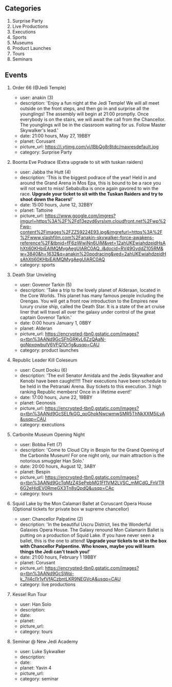## Categories
1. Surprise Party
2. Live Productions
3. Executions
4. Sports
5. Museums
6. Product Launches
7. Tours
8. Seminars

## Events
1. Order 66 (@Jedi Temple)
    * user: anakin (3)
    * description: 'Enjoy a fun night at the Jedi Temple! We will all meet outside on the front steps, and then go in and surprise all the younglings! The assembly will begin at 21:00 promptly. Once everybody is on the stairs, we will await the call from the Chancellor. The younglings will be in the classroom waiting for us. Follow Master Skywalker's lead.'
    * date: 21:00 hours, May 27, 19BBY
    * planet: Corusant
    * picture_url: https://i.ytimg.com/vi/lBbQg8r8tdc/maxresdefault.jpg
    * category: Surprise Party

2.  Boonta Eve Podrace (Extra upgrade to sit with tuskan raiders)
    * user: Jabba the Hutt (4)
    * description: 'This is the biggest podrace of the year! Held in and around the Grand Arena in Mos Epa, this is bound to be a race you will not want to miss! Sebabulba is once again gavored to win the race. **Upgrade your ticket to sit with the Tuskan Raiders and try to shoot down the Racers!**'
    * date: 15:00 hours, June 12, 32BBY
    * planet: Tattoine
    * picture_url: https://www.google.com/imgres?imgurl=https%3A%2F%2Fd13ezvd6yrslxm.cloudfront.net%2Fwp%2Fwp-content%2Fimages%2FZZ59224E93.jpg&imgrefurl=https%3A%2F%2Fwww.slashfilm.com%2Fanakin-skywalker-force-awakens-reference%2F&tbnid=fF6ziWwiNn6UiM&vet=12ahUKEwiahdzeidHsAhXti60KHbiEAlMQMygAegUIARC0AQ..i&docid=RV49GyddZ105RM&w=3840&h=1632&q=anakin%20podracing&ved=2ahUKEwiahdzeidHsAhXti60KHbiEAlMQMygAegUIARC0AQ
    * category: sports

3. Death Star Unvieling
    * user: Govenor Tarkin (5)
    * description: 'Take a trip to the lovely planet of Alderaan, located in the Core Worlds. This planet has many famous people including the Orengas. You will get a front row introduction to the Empires new luxury cruise ship, called the Death Star. It is a state of the art cruise liner that will travel all over the galaxy under control of the great captain Govenor Tarkin.'
    * date: 0:00 hours January 1, 0BBY
    * planet: Alderan
    * picture_url: https://encrypted-tbn0.gstatic.com/images?q=tbn%3AANd9GcSFhGRKvL6ZzQAaN-goNpxqwbulV6VFQ1Or1g&usqp=CAU
    * category: product launches

4. Republic Leader Kill Coleseum
    * user: Count Dooku (6)
    * description: 'The evil Senator Amidala and the Jedis Skywalker and Kenobi have been caught!!!!! Their executions have been schedule to be held in the Petranaki Arena. Buy tickets to this execution. 3 high ranking Republic members! Once in a lifetime event!'
    * date: 17:00 hours, June 22, 19BBY
    * planet: Geonosis
    * picture_url: https://encrypted-tbn0.gstatic.com/images?q=tbn%3AANd9GcSELfkGG_qoGhokNwcwmwSMR5ThNkXXM5iLyA&usqp=CAU
    * category: executions

5. Carbonite Museum Opening Night
    * user: Bobba Fett (7)
    * description: 'Come to Cloud City in Bespin for the Grand Opening of the Carbonite Museum! For one night only, our main attraction is the notorious smuggler Han Solo.'
    * date: 20:00 hours, August 12, 3ABY
    * planet: Bespin
    * picture_url: https://encrypted-tbn0.gstatic.com/images?q=tbn%3AANd9GcTqMzZ4SePebMG1Ff1VM2LVSC_mMCdG_FnVTR6G2eHidEV0RmeGX3Tn8sQpdQ&usqp=CAc
    * category: tours

6. Squid Lake by the Mon Calamari Ballet at Coruscant Opera House (Optional tickets for private box w supreme chancellor)
    * user: Chancellor Palpatine (2)
    * description: 'In the beautiful Uscru District, lies the Wonderful Galaxies Opera House. The Galaxy renound Mon Calamarin Ballet is putting on a production of Squid Lake. If you have never seen a ballet, this is the one to attend! **Upgrade your tickets to sit in the box with Chancellor Palpentine. Who knows, maybe you will learn things the Jedi can't teach you!**'
    * date: 21:00 hours, February 1 19BBY
    * planet: Corusant
    * picture_url: https://encrypted-tbn0.gstatic.com/images?q=tbn%3AANd9GcSWqj-k_7il4cl1r1vfVfACzbntLKR9NEGVcA&usqp=CAU
    * category: live productions

7. Kessel Run Tour
    * user: Han Solo
    * description:
    * date:
    * planet:
    * picture_url:
    * category: tours

8. Seminar @ New Jedi Academy
    * user: Luke Sykwalker
    * description:
    * date:
    * planet: Yavin 4
    * picture_url:
    * category: seminar
